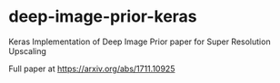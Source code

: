 # deep-image-prior-keras
Keras Implementation of Deep Image Prior paper for Super Resolution Upscaling

Full paper at https://arxiv.org/abs/1711.10925
